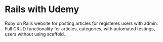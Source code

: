 # Rails with Udemy

Ruby on Rails website for posting articles for registeres users with admin. <br>
Full CRUD functionality for articles, categories, with automated testings, users without using scaffold. 
